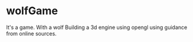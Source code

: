 # wolfGame
It's a game. With a wolf
Building a 3d engine using opengl using guidance from online sources.
